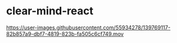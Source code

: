 # clear-mind-react

https://user-images.githubusercontent.com/55934278/139769117-82b857a9-dbf7-4819-823b-fa505c6cf749.mov

